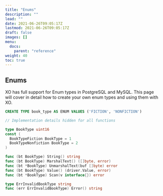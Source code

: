 ```yaml
---
title: "Enums"
description: ""
lead: ""
date: 2021-06-26T09:05:17Z
lastmod: 2021-06-26T09:05:17Z
draft: false
images: []
menu:
  docs:
    parent: "reference"
weight: 40
toc: true
---
```


## Enums

XO has full support for Enum types in PostgreSQL and MySQL. This page will
cover in detail how to create your own enum types and using them with XO.

```sql
CREATE TYPE book_type AS ENUM VALUES ('FICTION', 'NONFICTION')
```

```go
// Implementation details hidden for all functions

type BookType uint16
const (
  BookTypeFiction BookType = 1
  BookTypeNonfiction BookType = 2
)

func (bt BookType) String() string
func (bt BookType) MarshalText() ([]byte, error)
func (bt *BookType) UnmarshalText(buf []byte) error
func (bt BookType) Value() (driver.Value, error)
func (bt *BookType) Scan(v interface{}) error

type ErrInvalidBookType string
func (err ErrInvalidBookType) Error() string
```
